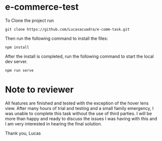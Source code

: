 # e-commerce-test

To Clone the project run

```
git clone https://github.com/Lucasacuadra/e-comm-task.git

```

Then run the following command to install the files:

```
npm install
```

After the install is completed, run the following command to start the local dev server.

```
npm run serve
```

# Note to reviewer

All features are finished and tested with the exception of the hover lens view. After many hours of trial and testing and a small family emergency, I was unable to complete this task without the use of third parties. I will be more than happy and ready to discuss the issues I was having with this and I am very interested in hearing the final solution.

Thank you,
Lucas

